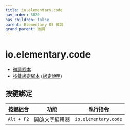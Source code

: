 ```yaml
---
title: io.elementary.code
nav_order: 5020
has_children: false
parent: Elementary OS 微調
grand_parent: 微調
---
```



# io.elementary.code

* [微調腳本](https://github.com/samwhelp/note-about-elementary-os/tree/gh-pages/_demo/adjustment/part-elementary/io.elementary.code)
* [按鍵綁定腳本](https://github.com/samwhelp/note-about-elementary-os/tree/gh-pages/_demo/adjustment/part-elementary/keybindings_custom) ([綁定說明](https://samwhelp.github.io/note-about-elementary-os/read/adjustment/elementary/keybindings_custom.html))


## 按鍵綁定

| 按鍵組合   | 功能           | 執行指令                        |
| ---------- | -------------- | ------------------------------- |
| `Alt + F2` | 開啟文字編輯器 | `io.elementary.code`            |

